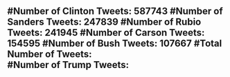 #Number of Clinton Tweets: 587743
#Number of Sanders Tweets: 247839
#Number of Rubio Tweets: 241945
#Number of Carson Tweets: 154595
#Number of Bush Tweets: 107667
#Total Number of Tweets:  
#Number of Trump Tweets: 
---
